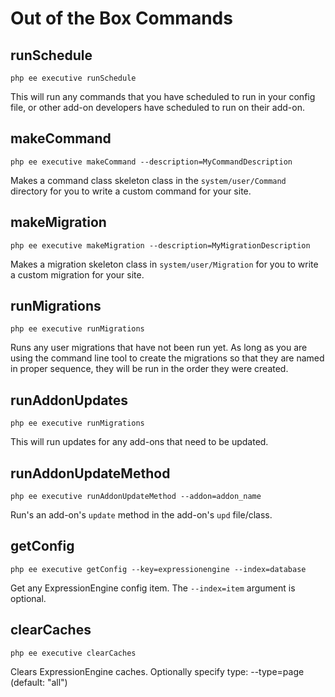# Out of the Box Commands

## runSchedule

`php ee executive runSchedule`

This will run any commands that you have scheduled to run in your config file, or other add-on developers have scheduled to run on their add-on.

## makeCommand

`php ee executive makeCommand --description=MyCommandDescription`

Makes a command class skeleton class in the `system/user/Command` directory for you to write a custom command for your site.

## makeMigration

`php ee executive makeMigration --description=MyMigrationDescription`

Makes a migration skeleton class in `system/user/Migration` for you to write a custom migration for your site.

## runMigrations

`php ee executive runMigrations`

Runs any user migrations that have not been run yet. As long as you are using the command line tool to create the migrations so that they are named in proper sequence, they will be run in the order they were created.

## runAddonUpdates

`php ee executive runMigrations`

This will run updates for any add-ons that need to be updated.

## runAddonUpdateMethod

`php ee executive runAddonUpdateMethod --addon=addon_name`

Run's an add-on's `update` method in the add-on's `upd` file/class.

## getConfig

`php ee executive getConfig --key=expressionengine --index=database`

Get any ExpressionEngine config item. The `--index=item` argument is optional.

## clearCaches

`php ee executive clearCaches`

Clears ExpressionEngine caches.  Optionally specify type: --type=page (default: "all")

